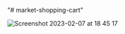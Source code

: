 "# market-shopping-cart" 

![Screenshot 2023-02-07 at 18 45 17](https://user-images.githubusercontent.com/114095429/217323711-b6df8ec0-1b7c-4a5b-89f2-df2ac5d9c9b8.png)

